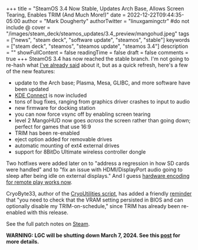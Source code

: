 +++
title = "SteamOS 3.4 Now Stable, Updates Arch Base, Allows Screen Tearing, Enables TRIM (And Much More!)"
date = 2022-12-22T09:44:35-05:00
author = "Mark Dougherty"
authorTwitter = "linuxgamingctr" #do not include @
cover = "/images/steam_deck/steamos_updates/3.4_preview/mangohud.jpeg"
tags = ["news", "steam deck", "software update", "steamos", "stable"]
keywords = ["steam deck", "steamos", "steamos update", "steamos 3.4"]
description = ""
showFullContent = false
readingTime = false
draft = false
comments = true
+++
SteamOS 3.4 has now reached the stable branch. I'm not going to re-hash what [I've already said](https://linuxgamingcentral.com/posts/steamos-3.4-preview-updates-arch-base/) about it, but as a quick refresh, here's a few of the new features:
- update to the Arch base; Plasma, Mesa, GLIBC, and more software have been updated
- [KDE Connect](https://linuxgamingcentral.com/posts/steamos-3.4-includes-kde-connect/) is now included
- tons of bug fixes, ranging from graphics driver crashes to input to audio
- new firmware for docking station
- you can now force vsync off by enabling screen tearing
- level 2 MangoHUD now goes *across* the screen rather than going down; perfect for games that use 16:9
- TRIM has been re-enabled
- eject option added for removable drives
- automatic mounting of ext4 external drives
- support for 8BitDo Ultimate wireless controller dongle

Two hotfixes were added later on to "address a regression in how SD cards were handled" and to "fix an issue with HDMI/DisplayPort audio going to sleep after being idle on external displays." And I guess [hardware encoding for remote play works now](https://github.com/ValveSoftware/SteamOS/issues/903).

CryoByte33, author of the [CryoUtilities script](https://linuxgamingcentral.com/posts/cryoutilities/), has added a friendly [reminder](https://mastodon.cryobyte.net/@cryobyte33/109556254027014903) that "you need to check that the VRAM setting persisted in BIOS and can optionally disable my TRIM-on-schedule," since TRIM has already been re-enabled with this release.

See the full patch notes on [Steam](https://steamcommunity.com/games/1675200/announcements/detail/3646258449514531839).

**WARNING: LGC will be shutting down March 7, 2024. See this [post](https://linuxgamingcentral.com/posts/the-end-of-lgc/) for more details.**
